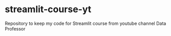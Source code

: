 # streamlit-course-yt
Repository to keep my code for Streamlit course from youtube channel Data Professor

